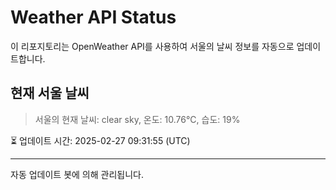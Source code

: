 
# Weather API Status

이 리포지토리는 OpenWeather API를 사용하여 서울의 날씨 정보를 자동으로 업데이트합니다.

## 현재 서울 날씨
> 서울의 현재 날씨: clear sky, 온도: 10.76°C, 습도: 19%

⏳ 업데이트 시간: 2025-02-27 09:31:55 (UTC)

---
자동 업데이트 봇에 의해 관리됩니다.
